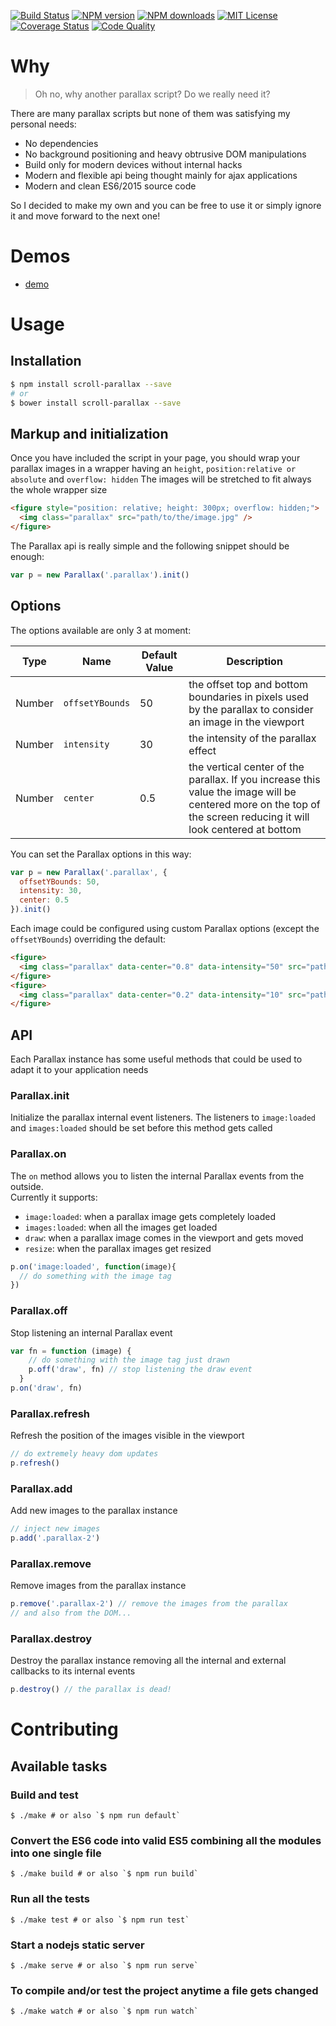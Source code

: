 
[![Build Status][travis-image]][travis-url]
[![NPM version][npm-version-image]][npm-url]
[![NPM downloads][npm-downloads-image]][npm-url]
[![MIT License][license-image]][license-url]
[![Coverage Status][coverage-image]][coverage-url]
[![Code Quality][codeclimate-image]][codeclimate-url]

# Why

> Oh no, why another parallax script? Do we really need it?

There are many parallax scripts but none of them was satisfying my personal needs:

  - No dependencies
  - No background positioning and heavy obtrusive DOM manipulations
  - Build only for modern devices without internal hacks
  - Modern and flexible api being thought mainly for ajax applications
  - Modern and clean ES6/2015 source code

So I decided to make my own and you can be free to use it or simply ignore it and move forward to the next one!

# Demos

  - [demo](http://gianlucaguarini.github.io/parallax/demo)

# Usage

## Installation

```sh
$ npm install scroll-parallax --save
# or
$ bower install scroll-parallax --save
```

## Markup and initialization

Once you have included the script in your page, you should wrap your parallax images in a wrapper having an `height`, `position:relative or absolute` and `overflow: hidden`
The images will be stretched to fit always the whole wrapper size

```html
<figure style="position: relative; height: 300px; overflow: hidden;">
  <img class="parallax" src="path/to/the/image.jpg" />
</figure>
```

The Parallax api is really simple and the following snippet should be enough:

```js
var p = new Parallax('.parallax').init()
```

## Options

The options available are only 3 at moment:

| Type    | Name            | Default Value   | Description                                                                                                                                                                         |
|-------- |---------------  |---------  |------------------------------------------------------------------------------------------------------------------------------------------------------------------------------------ |
| Number  | `offsetYBounds`   | 50        | the offset top and bottom boundaries in pixels used by the parallax to consider an image in the viewport                                                                            |
| Number  | `intensity`       | 30        | the intensity of the parallax effect                                                                                                                                                |
| Number  | `center`          | 0.5       | the vertical center of the parallax. If you increase this value the image will be centered more on the top of the screen reducing it will look centered at bottom  |

You can set the Parallax options in this way:

```js
var p = new Parallax('.parallax', {
  offsetYBounds: 50,
  intensity: 30,
  center: 0.5
}).init()
```

Each image could be configured using custom Parallax options (except the `offsetYBounds`) overriding the default:

```html
<figure>
  <img class="parallax" data-center="0.8" data-intensity="50" src="path/to/the/image.jpg" />
</figure>
<figure>
  <img class="parallax" data-center="0.2" data-intensity="10" src="path/to/the/image.jpg" />
</figure>
```

## API

Each Parallax instance has some useful methods that could be used to adapt it to your application needs

### Parallax.init

Initialize the parallax internal event listeners. The listeners to `image:loaded` and `images:loaded` should be set before this method gets called

### Parallax.on

The `on` method allows you to listen the internal Parallax events from the outside.<br />
Currently it supports:
  - `image:loaded`: when a parallax image gets completely loaded
  - `images:loaded`: when all the images get loaded
  - `draw`: when a parallax image comes in the viewport and gets moved
  - `resize`: when the parallax images get resized

```js
p.on('image:loaded', function(image){
  // do something with the image tag
})
```

### Parallax.off

Stop listening an internal Parallax event

```js
var fn = function (image) {
    // do something with the image tag just drawn
    p.off('draw', fn) // stop listening the draw event
  }
p.on('draw', fn)
```

### Parallax.refresh

Refresh the position of the images visible in the viewport

```js
// do extremely heavy dom updates
p.refresh()
```

### Parallax.add

Add new images to the parallax instance

```js
// inject new images
p.add('.parallax-2')
```

### Parallax.remove

Remove images from the parallax instance

```js
p.remove('.parallax-2') // remove the images from the parallax
// and also from the DOM...
```

### Parallax.destroy

Destroy the parallax instance removing all the internal and external callbacks to its internal events

```js
p.destroy() // the parallax is dead!
```

# Contributing

## Available tasks

### Build and test
```shell
$ ./make # or also `$ npm run default`
```

### Convert the ES6 code into valid ES5 combining all the modules into one single file
```shell
$ ./make build # or also `$ npm run build`
```

### Run all the tests
```shell
$ ./make test # or also `$ npm run test`
```

### Start a nodejs static server
```shell
$ ./make serve # or also `$ npm run serve`
```

### To compile and/or test the project anytime a file gets changed
```shell
$ ./make watch # or also `$ npm run watch`
```

[travis-image]:https://img.shields.io/travis/GianlucaGuarini/parallax.svg?style=flat-square
[travis-url]:https://travis-ci.org/GianlucaGuarini/parallax

[license-image]:http://img.shields.io/badge/license-MIT-000000.svg?style=flat-square
[license-url]:LICENSE

[npm-version-image]:http://img.shields.io/npm/v/scroll-parallax.svg?style=flat-square
[npm-downloads-image]:http://img.shields.io/npm/dm/scroll-parallax.svg?style=flat-square
[npm-url]:https://npmjs.org/package/scroll-parallax

[coverage-image]:https://img.shields.io/coveralls/GianlucaGuarini/parallax/master.svg?style=flat-square
[coverage-url]:https://coveralls.io/r/GianlucaGuarini/parallax?branch=master

[codeclimate-image]:https://img.shields.io/codeclimate/github/GianlucaGuarini/parallax.svg?style=flat-square
[codeclimate-url]:https://codeclimate.com/github/GianlucaGuarini/parallax

